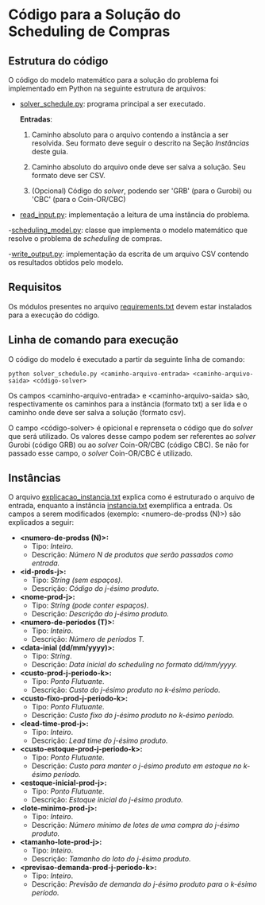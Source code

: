 # Código para a Solução do Scheduling de Compras

## Estrutura do código

O código do modelo matemático para a solução do problema foi implementado em Python na seguinte estrutura de arquivos:

- [solver_schedule.py](solver_schedule.py): programa principal a ser executado. 

    **Entradas**: 
    1) Caminho absoluto para o arquivo contendo a instância a ser resolvida. Seu formato deve seguir o descrito na Seção *Instâncias* deste guia.
        
    2) Caminho absoluto do arquivo onde deve ser salva a solução. Seu formato deve ser CSV.

    3) (Opcional) Código do *solver*, podendo ser 'GRB' (para o Gurobi) ou 'CBC' (para o Coin-OR/CBC)

- [read_input.py](read_input.py): implementação a leitura de uma instância do problema.

-[scheduling_model.py](scheduling_model.py): classe que implementa o modelo matemático que resolve o problema de *scheduling* de compras.

-[write_output.py](write_output.py): implementação da escrita de um arquivo CSV contendo os resultados obtidos pelo modelo.


## Requisitos

Os módulos presentes no arquivo [requirements.txt](requirements.txt) devem estar instalados para a execução do código.

## Linha de comando para execução

O código do modelo é executado a partir da seguinte linha de comando:

``python solver_schedule.py <caminho-arquivo-entrada> <caminho-arquivo-saida> <código-solver>``

Os campos \<caminho-arquivo-entrada> e \<caminho-arquivo-saida> são, respectivamente os caminhos para a instância (formato txt) a ser lida e o caminho onde deve ser salva a solução (formato csv).

O campo \<código-solver> é opicional e reprenseta o código que do *solver* que será utilizado. Os valores desse campo podem ser referentes ao *solver* Gurobi (código GRB) ou ao *solver* Coin-OR/CBC (código CBC). Se não for passado esse campo, o *solver* Coin-OR/CBC é utilizado.


## Instâncias

O arquivo [explicacao_instancia.txt](instancias/explicacao_instancia.txt) explica como é estruturado o arquivo de entrada, enquanto a instância [instancia.txt](instancias/instancia.txt) exemplifica a entrada. Os campos a serem modificados (exemplo: \<numero-de-prodss (N)>) são explicados a seguir:

-  **\<numero-de-prodss (N)>:** 
    - Tipo: *Inteiro*. 
    - Descrição: *Número N de produtos que serão passados como entrada.*
- **\<id-prods-j>:** 
    - Tipo: *String (sem espaços)*. 
    - Descrição: *Código do j-ésimo produto.*
- **\<nome-prod-j>:** 
    - Tipo: *String (pode conter espaços)*. 
    - Descrição: *Descrição do j-ésimo produto.*
- **\<numero-de-periodos (T)>:** 
    - Tipo: *Inteiro*. 
    - Descrição: *Número de períodos T.*
- **\<data-inial (dd/mm/yyyy)>:** 
    - Tipo: *String*. 
    - Descrição: *Data inicial do scheduling no formato dd/mm/yyyy.*
- **\<custo-prod-j-periodo-k>:** 
    - Tipo: *Ponto Flutuante*. 
    - Descrição: *Custo do j-ésimo produto no k-ésimo período.*
- **\<custo-fixo-prod-j-periodo-k>:** 
    - Tipo: *Ponto Flutuante*. 
    - Descrição: *Custo fixo do j-ésimo produto no k-ésimo período.*
- **\<lead-time-prod-j>:** 
    - Tipo: *Inteiro*. 
    - Descrição: *Lead time do j-ésimo produto.*
- **\<custo-estoque-prod-j-periodo-k>:** 
    - Tipo: *Ponto Flutuante*. 
    - Descrição: *Custo para manter o j-ésimo produto em estoque no k-ésimo período.*
- **\<estoque-inicial-prod-j>:** 
    - Tipo: *Ponto Flutuante*. 
    - Descrição: *Estoque inicial do j-ésimo produto.*
- **\<lote-minimo-prod-j>:** 
    - Tipo: *Inteiro*. 
    - Descrição: *Número mínimo de lotes de uma compra do j-ésimo produto.*
- **\<tamanho-lote-prod-j>:** 
    - Tipo: *Inteiro*. 
    - Descrição: *Tamanho do loto do j-ésimo produto.*
- **\<previsao-demanda-prod-j-periodo-k>:** 
    - Tipo: *Inteiro*. 
    - Descrição: *Previsão de demanda do j-ésimo produto para o k-ésimo período.*
